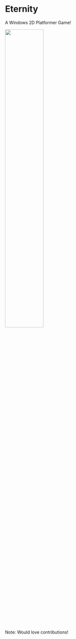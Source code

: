 # Eternity
A Windows 2D Platformer Game!

<img src="http://i67.tinypic.com/ojkspy.jpg" width="50%" height="50%">

Note: Would love contributions!
